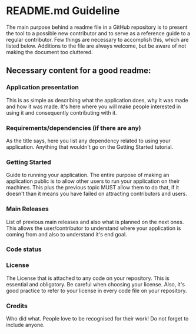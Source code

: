 # README.md Guideline

The main purpose behind a readme file in a GitHub repository is to present the tool to a possible new contributor and to serve as a reference guide to a regular contributor. Few things are necessary to accomplish this, which are listed below. Additions to the file are always welcome, but be aware of not making the document too cluttered.

## Necessary content for a good readme:

### Application presentation

This is as simple as describing what the application does, why it was made and how it was made. It's here where you will make people interested in using it and consequently contributing with it.

### Requirements/dependencies (if there are any)

As the title says, here you list any dependency related to using your application. Anything that wouldn't go on the Getting Started tutorial.

### Getting Started 

Guide to running your application. The entire purpose of making an application public is to allow other users to run your application on their machines. This plus the previous topic MUST allow them to do that, if it doesn't than it means you have failed on attracting contributors and users.

### Main Releases

List of previous main releases and also what is planned on the next ones. This allows the user/contributor to understand where your application is coming from and also to understand it's end goal.

### Code status

### License

The License that is attached to any code on your repository. This is essential and obligatory. Be careful when choosing your license. Also, it's good practice to refer to your license in every code file on your repository.

### Credits

Who did what. People love to be recognised for their work! Do not forget to include anyone.
